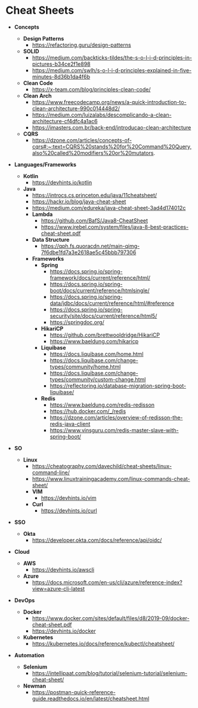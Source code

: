 # Cheat Sheets

- **Concepts**
  - **Design Patterns**
    - https://refactoring.guru/design-patterns
  - **SOLID**
    - https://medium.com/backticks-tildes/the-s-o-l-i-d-principles-in-pictures-b34ce2f1e898
    - https://medium.com/swlh/s-o-l-i-d-principles-explained-in-five-minutes-8d36b1da4f6b
  - **Clean Code**
    - https://x-team.com/blog/principles-clean-code/
  - **Clean Arch**
    - https://www.freecodecamp.org/news/a-quick-introduction-to-clean-architecture-990c014448d2/
    - https://medium.com/luizalabs/descomplicando-a-clean-architecture-cf4dfc4a1ac6
    - https://imasters.com.br/back-end/introducao-clean-architecture
  - **CQRS**
    - https://dzone.com/articles/concepts-of-cqrs#:~:text=CQRS%20stands%20for%20Command%20Query,also%20called%20modifiers%20or%20mutators.
    
- **Languages/Frameworks**
  - **Kotlin**
    - https://devhints.io/kotlin
  - **Java**
    - https://introcs.cs.princeton.edu/java/11cheatsheet/
    - https://hackr.io/blog/java-cheat-sheet
    - https://medium.com/edureka/java-cheat-sheet-3ad4d174012c
    - **Lambda**
      - https://github.com/BafS/Java8-CheatSheet
      - https://www.jrebel.com/system/files/java-8-best-practices-cheat-sheet.pdf
    - **Data Structure**
      - https://qph.fs.quoracdn.net/main-qimg-7f6dbe1fd7a3e2618ae5c45bbb797306
    - **Frameworks**
      - **Spring**
        - https://docs.spring.io/spring-framework/docs/current/reference/html/
        - https://docs.spring.io/spring-boot/docs/current/reference/htmlsingle/
        - https://docs.spring.io/spring-data/jdbc/docs/current/reference/html/#reference
        - https://docs.spring.io/spring-security/site/docs/current/reference/html5/
        - https://springdoc.org/
      - **HikariCP**
        - https://github.com/brettwooldridge/HikariCP
        - https://www.baeldung.com/hikaricp
      - **Liquibase**
        - https://docs.liquibase.com/home.html
        - https://docs.liquibase.com/change-types/community/home.html
        - https://docs.liquibase.com/change-types/community/custom-change.html
        - https://reflectoring.io/database-migration-spring-boot-liquibase/
      - **Redis**
        - https://www.baeldung.com/redis-redisson
        - https://hub.docker.com/_/redis
        - https://dzone.com/articles/overview-of-redisson-the-redis-java-client
        - https://www.vinsguru.com/redis-master-slave-with-spring-boot/


- **SO**
  - **Linux**
    - https://cheatography.com/davechild/cheat-sheets/linux-command-line/
    - https://www.linuxtrainingacademy.com/linux-commands-cheat-sheet/
    - **VIM**
      - https://devhints.io/vim
    - **Curl**
      - https://devhints.io/curl
    
- **SSO**
  - **Okta**
    - https://developer.okta.com/docs/reference/api/oidc/

- **Cloud**
  - **AWS**
    - https://devhints.io/awscli
  - **Azure**
    - https://docs.microsoft.com/en-us/cli/azure/reference-index?view=azure-cli-latest
    
- **DevOps**
  - **Docker**
    - https://www.docker.com/sites/default/files/d8/2019-09/docker-cheat-sheet.pdf
    - https://devhints.io/docker
  - **Kubernetes**
    - https://kubernetes.io/docs/reference/kubectl/cheatsheet/
    
- **Automation**
  - **Selenium**
    - https://intellipaat.com/blog/tutorial/selenium-tutorial/selenium-cheat-sheet/
  - **Newman**
    - https://postman-quick-reference-guide.readthedocs.io/en/latest/cheatsheet.html
